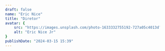 ```yaml
---
draft: false
name: "Eric Nice"
title: "Diretor"
avatar: {
    src: "https://images.unsplash.com/photo-1633332755192-727a05c4013d?&fit=crop&w=280",
    alt: "Eric Nice Jr"
}
publishDate: "2024-03-15 15:39"
---
```

